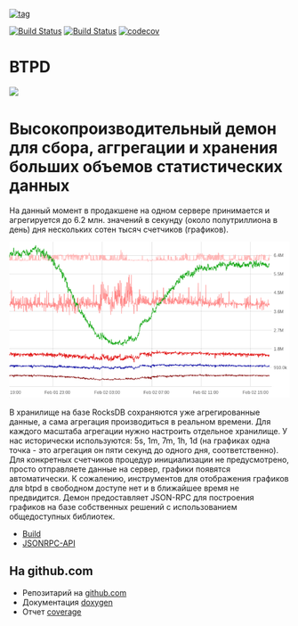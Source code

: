 [![tag](https://img.shields.io/github/v/tag/mambaru/btpd.svg?sort=semver)](https://github.com/mambaru/btpd/tree/master)

[![Build Status](https://github.com/mambaru/btpd/workflows/C++%20CI/badge.svg?branch=master)](https://github.com/mambaru/btpd/tree/master)
[![Build Status](https://github.com/mambaru/btpd/workflows/C++%20CI/badge.svg?branch=mambaru)](https://github.com/mambaru/btpd/tree/mambaru)
[![codecov](https://codecov.io/gh/mambaru/btpd/branch/master/graph/badge.svg)](https://codecov.io/gh/mambaru/btpd)

BTPD
=========

![](btp-graph.png)

# Высокопроизводительный демон для сбора, аггрегации и хранения больших объемов статистических данных

На данный момент в продакшене на одном сервере принимается и агрегируется до 6.2 млн. значений в секунду (около полутриллиона в день) дня нескольких сотен тысяч счетчиков (графиков).

![](docs-md/images/btpd-5s-1.png)

В хранилище на базе RocksDB сохраняются уже агрегированные данные, а сама агрегация производиться в реальном времени. Для каждого масштаба агрегации нужно настроить отдельное хранилище. У нас исторически используются: 5s, 1m, 7m, 1h, 1d (на графиках одна точка - это агрегация он пяти секунд до одного дня, соответственно). Для конкретных счетчиков процедур инициализации не предусмотрено, просто отправляете данные на сервер, графики появятся автоматически. К сожалению, инструментов для отображения графиков для btpd в свободном доступе нет и в ближайшее время не предвидится. Демон предоставляет JSON-RPC для построения графиков на базе собственных решений с использованием общедоступных библиотек.

* [Build](docs-md/build.md)
* [JSONRPC-API](docs-md/api.md)

## На github.com

* Репозитарий на [github.com](https://github.com/mambaru/btpd)
* Документация [doxygen](https://mambaru.github.io/btpd/index.html)
* Отчет [coverage](https://mambaru.github.io/btpd/cov-report/index.html)

